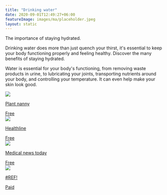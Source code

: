 ```yaml
---
title: "Drinking water"
date: 2020-09-01T12:49:27+06:00
featureImage: images/ma/placeholder.jpeg
layout: static
---
```


The importance of staying hydrated.

Drinking water does more than just quench your thirst, it's essential to keep your body functioning properly and feeling healthy. Discover the many benefits of staying hydrated.

Water is essential for your body's functioning, from removing waste products in urine, to lubricating your joints, transporting nutrients around your body, and controlling your temperature.  It can even help make your skin look good.

<a class="ma-link" href="https://plantnanny.app/"><div class="ma-card ma-card-Health"><div class="ma-icon"><img src ="/images/icon-check.png"/></div><div class="ma-name"><p>Plant nanny</p></div><div class="ma-paid-text"><span>Free</span></div></div></a><a class="ma-link" href="https://www.healthline.com/health/food-nutrition/why-is-water-important"><div class="ma-card ma-card-Health"><div class="ma-icon"><img src ="/images/icon-check.png"/></div><div class="ma-name"><p>Healthline</p></div><div class="ma-paid-text"><span>Free</span></div></div></a><a class="ma-link" href="https://www.medicalnewstoday.com/articles/290814"><div class="ma-card ma-card-Health"><div class="ma-icon"><img src ="/images/icon-check.png"/></div><div class="ma-name"><p>Medical news today</p></div><div class="ma-paid-text"><span>Free</span></div></div></a><a class="ma-link" href="#REF!"><div class="ma-card ma-card-Health"><div class="ma-icon"><img src ="/images/icon-pound.png"/></div><div class="ma-name"><p>#REF!</p></div><div class="ma-paid-text"><span>Paid</span></div></div></a>  

<br/><br/>






